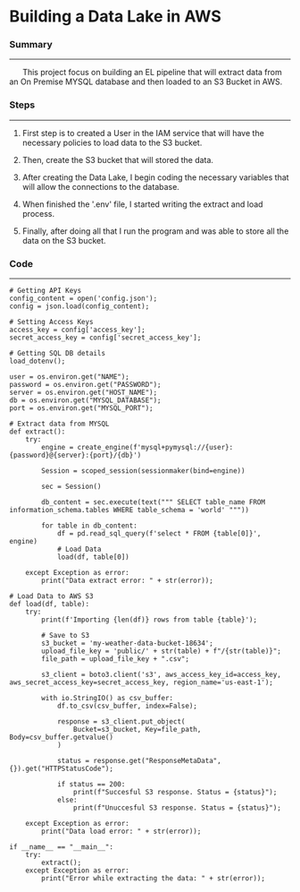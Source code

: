 # Building a Data Lake in AWS

### Summary
---
&nbsp;&nbsp;&nbsp;&nbsp;&nbsp;&nbsp;This project focus on building an EL pipeline that will extract data from an On Premise MYSQL database and then
loaded to an S3 Bucket in AWS.

### Steps
---
1. First step is to created a User in the IAM service that will have the necessary policies to load data to the S3 bucket.
   
2. Then, create the S3 bucket that will stored the data.
 
3. After creating the Data Lake, I begin coding the necessary variables that will allow the connections to the database.
   
4. When finished the '.env' file, I started writing the extract and load process.
   
5. Finally, after doing all that I run the program and was able to store all the data on the S3 bucket.

### Code
---
    # Getting API Keys
    config_content = open('config.json');
    config = json.load(config_content);

    # Setting Access Keys
    access_key = config['access_key'];
    secret_access_key = config['secret_access_key'];

    # Getting SQL DB details
    load_dotenv();

    user = os.environ.get("NAME");
    password = os.environ.get("PASSWORD");
    server = os.environ.get("HOST_NAME");
    db = os.environ.get("MYSQL_DATABASE");
    port = os.environ.get("MYSQL_PORT");

    # Extract data from MYSQL
    def extract():
        try:
            engine = create_engine(f'mysql+pymysql://{user}:{password}@{server}:{port}/{db}')
            
            Session = scoped_session(sessionmaker(bind=engine))
            
            sec = Session()
            
            db_content = sec.execute(text(""" SELECT table_name FROM information_schema.tables WHERE table_schema = 'world' """))
            
            for table in db_content:
                df = pd.read_sql_query(f'select * FROM {table[0]}', engine)
                # Load Data
                load(df, table[0])
                
        except Exception as error:
            print("Data extract error: " + str(error));

    # Load Data to AWS S3
    def load(df, table):  
        try:
            print(f'Importing {len(df)} rows from table {table}');
            
            # Save to S3
            s3_bucket = 'my-weather-data-bucket-18634';
            upload_file_key = 'public/' + str(table) + f"/{str(table)}";
            file_path = upload_file_key + ".csv";
            
            s3_client = boto3.client('s3', aws_access_key_id=access_key, aws_secret_access_key=secret_access_key, region_name='us-east-1');
            
            with io.StringIO() as csv_buffer:
                df.to_csv(csv_buffer, index=False);
                
                response = s3_client.put_object(
                    Bucket=s3_bucket, Key=file_path, Body=csv_buffer.getvalue()
                )
                
                status = response.get("ResponseMetaData", {}).get("HTTPStatusCode");
                
                if status == 200:
                    print(f"Succesful S3 response. Status = {status}");
                else:
                    print(f"Unuccesful S3 response. Status = {status}");
                        
        except Exception as error:
            print("Data load error: " + str(error));
            
    if __name__ == "__main__":
        try:
            extract();
        except Exception as error:
            print("Error while extracting the data: " + str(error));
